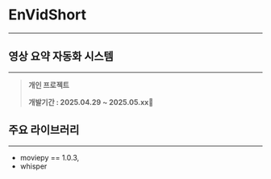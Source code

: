 # EnVidShort

---

## 영상 요약 자동화 시스템

---

> **개인 프로젝트**
>
> **개발기간 : 2025.04.29 ~ 2025.05.xx**

## 주요 라이브러리

---

* moviepy == 1.0.3,
* whisper
